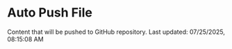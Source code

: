 # Auto Push File

Content that will be pushed to GitHub repository.
Last updated: 07/25/2025, 08:15:08 AM